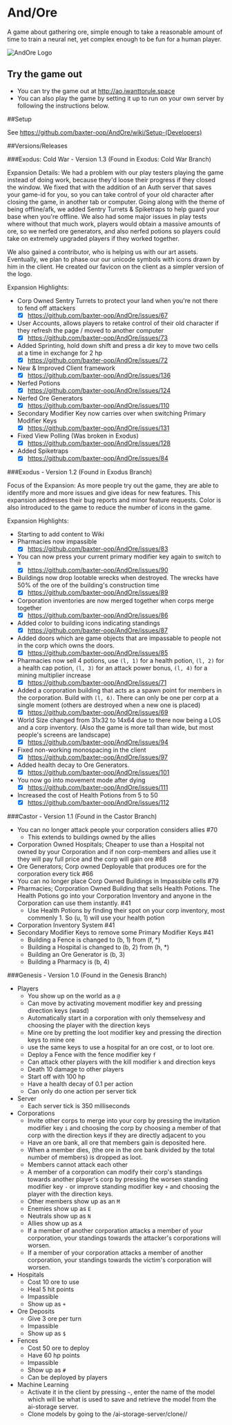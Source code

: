 # And/Ore
A game about gathering ore, simple enough to take a reasonable amount of time to train a neural net, yet complex enough to be fun for a human player.

![AndOre Logo](https://raw.githubusercontent.com/baxter-oop/AndOre/master/AndOre%20Logo.png)

## Try the game out
* You can try the game out at http://ao.iwanttorule.space
* You can also play the game by setting it up to run on your own server by following the instructions below.

##Setup

See https://github.com/baxter-oop/AndOre/wiki/Setup-(Developers)
    
##Versions/Releases


###Exodus: Cold War - Version 1.3 (Found in Exodus: Cold War Branch)

Expansion Details:
We had a problem with our play testers playing the game instead of doing work, because they'd loose their progress if they closed the window. We fixed that with the addition of an Auth server that saves your game-id for you, so you can take control of your old character after closing the game, in another tab or computer. Going along with the theme of being offline/afk, we added Sentry Turrets & Spiketraps to help guard your base when you're offline. We also had some major issues in play tests where without that much work, players would obtain a massive amounts of ore, so we nerfed ore generators, and also nerfed potions so players could take on extremely upgraded players if they worked together.

We also gained a contributor, who is helping us with our art assets. Eventually, we plan to phase our our unicode symbols with icons drawn by him in the client. He created our favicon on the client as a simpler version of the logo.

Expansion Highlights:

- Corp Owned Sentry Turrets to protect your land when you're not there to fend off attackers
    - [x] https://github.com/baxter-oop/AndOre/issues/67
- User Accounts, allows players to retake control of their old character if they refresh the page / moved to another computer
    - [x] https://github.com/baxter-oop/AndOre/issues/73 
- Added Sprinting, hold down shift and press a dir key to move two cells at a time in exchange for 2 hp
    - [x] https://github.com/baxter-oop/AndOre/issues/72 
- New & Improved Client framework
    - [x] https://github.com/baxter-oop/AndOre/issues/136
- Nerfed Potions
    - [x] https://github.com/baxter-oop/AndOre/issues/124
- Nerfed Ore Generators
    - [x] https://github.com/baxter-oop/AndOre/issues/110
- Secondary Modifier Key now carries over when switching Primary Modifier Keys
    - [x] https://github.com/baxter-oop/AndOre/issues/131
- Fixed View Polling (Was broken in Exodus)
    - [x] https://github.com/baxter-oop/AndOre/issues/128
- Added Spiketraps
    - [x] https://github.com/baxter-oop/AndOre/issues/84

###Exodus - Version 1.2 (Found in Exodus Branch)

Focus of the Expansion:
As more people try out the game, they are able to identify more and more issues and give ideas for new features. This expansion addresses their bug reports and minor feature requests. Color is also introduced to the game to reduce the number of icons in the game.

Expansion Highlights:
- Starting to add content to Wiki
- Pharmacies now impassible
    - [x] https://github.com/baxter-oop/AndOre/issues/83
- You can now press your current primary modifier key again to switch to `m`
    - [x] https://github.com/baxter-oop/AndOre/issues/90
- Buildings now drop lootable wrecks when destroyed. The wrecks have 50% of the ore of the building's construction time
    - [x] https://github.com/baxter-oop/AndOre/issues/89
- Corporation inventories are now merged together when corps merge together
    - [x] https://github.com/baxter-oop/AndOre/issues/86
- Added color to building icons indicating standings
    - [x] https://github.com/baxter-oop/AndOre/issues/87
- Added doors which are game objects that are impassable to people not in the corp which owns the doors.
    - [x] https://github.com/baxter-oop/AndOre/issues/85
- Pharmacies now sell 4 potions, use `(l, 1)` for a health potion, `(l, 2)` for a health cap potion, `(l, 3)` for an attack power bonus, `(l, 4)` for a mining multiplier increase
    - [x] https://github.com/baxter-oop/AndOre/issues/71
- Added a corporation building that acts as a spawn point for members in the corporation. Build with `(l, 6)`. There can only be one per corp at a single moment (others are destroyed when a new one is placed)
    - [x] https://github.com/baxter-oop/AndOre/issues/69
- World Size changed from 31x32 to 14x64 due to there now being a LOS and a corp inventory. (Also the game is more tall than wide, but most people's screens are landscape)
    - [x] https://github.com/baxter-oop/AndOre/issues/94
- Fixed non-working monospacing in the client
    - [x] https://github.com/baxter-oop/AndOre/issues/97
- Added health decay to Ore Generators.
    - [x] https://github.com/baxter-oop/AndOre/issues/101
- You now go into movement mode after dying
    - [x] https://github.com/baxter-oop/AndOre/issues/111
- Increased the cost of Health Potions from 5 to 50
    - [x] https://github.com/baxter-oop/AndOre/issues/112

###Castor - Version 1.1 (Found in the Castor Branch)

- You can no longer attack people your corporation considers allies #70
    - This extends to buildings owned by the allies
- Corporation Owned Hospitals; Cheaper to use than a Hospital not owned by your Corporation and if non corp-members and allies use it they will pay full price and the corp will gain ore #68
- Ore Generators; Corp owned Deployable that produces ore for the corporation every tick #66
- You can no longer place Corp Owned Buildings in Impassible cells #79
- Pharmacies; Corporation Owned Building that sells Health Potions. The Health Potions go into your Corporation Inventory and anyone in the Corporation can use them instantly. #41
    - Use Health Potions by finding their spot on your corp inventory, most commenly 1. So (u, 1) will use your health potion 
- Corporation Inventory System #41
- Secondary Modifier Keys to remove some Primary Modifier Keys #41
    - Building a Fence is changed to (b, 1) from (f, *)
    - Building a Hospital is changed to (b, 2) from (h, *)
    - Building an Ore Generator is (b, 3)
    - Building a Pharmacy is (b, 4)

###Genesis - Version 1.0 (Found in the Genesis Branch)
- Players
    -  You show up on the world as a `@`
    -  Can move by activating movement modifier key and pressing direction keys (wasd)
    -  Automatically start in a corporation with only themselvesy and choosing the player with the direction keys
    -  Mine ore by pretting the loot modifier key and pressing the direction keys to mine ore
    -  use the same keys to use a hospital for an ore cost, or to loot ore.
    -  Deploy a Fence with the fence modifier key `f`
    -  Can attack other players with the kill modifier `k` and direction keys
    -  Death 10 damage to other players
    -  Start off with 100 hp
    -  Have a health decay of 0.1 per action
    -  Can only do one action per server tick
-  Server
    -  Each server tick is 350 milliseconds
-  Corporations
    - Invite other corps to merge into your corp by pressing the invitation modifier key `i` and choosing the corp by choosing a member of that corp with the direction keys if they are directly adjacent to you
    - Have an ore bank, all ore that members gain is deposited here.
    - When a member dies, (the ore in the ore bank divided by the total number of members) is dropped as loot.
    - Members cannot attack each other
    - A member of a corporation can modify their corp's standings towards another player's corp by pressing the worsen standing modifier key `-` or improve standing modifier key `+` and choosing the player with the direction keys.
    - Other members show up as an `M`
    - Enemies show up as `E`
    - Neutrals show up as `N`
    - Allies show up as `A`
    - If a member of another corporation attacks a member of your corporation, your standings towards the attacker's corporations will worsen.
    - If a member of your corporation attacks a member of another corporation, your standings towards the victim's corporation will worsen.
-  Hospitals
    - Cost 10 ore to use
    - Heal 5 hit points
    - Impassible
    - Show up as `+`
- Ore Deposits
    - Give 3 ore per turn
    - Impassible
    - Show up as `$`
- Fences
    - Cost 50 ore to deploy
    - Have 60 hp points
    - Impassible
    - Show up as `#`
    - Can be deployed by players
- Machine Learning
    - Activate it in the client by pressing `~`, enter the name of the model which will be what is used to save and retrieve the model from the ai-storage server.
    - Clone models by going to the /ai-storage-server/clone/<original-model-name>/<new-model-name>
